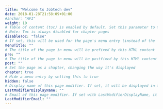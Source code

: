 ```yaml
---
title: "Welcome to Jobtech dev"
date: 2018-01-28T21:58:09+01:00
#anchor: "API"
weight: 10
# Table of content (toc) is enabled by default. Set this parameter to true to disable it.
# Note: Toc is always disabled for chapter pages
disableToc: "false"
# If set, this will be used for the page's menu entry (instead of the `title` attribute)
menuTitle: ""
# The title of the page in menu will be prefixed by this HTML content
pre: ""
# The title of the page in menu will be postfixed by this HTML content
post: ""
# Set the page as a chapter, changing the way it's displayed
chapter: true
# Hide a menu entry by setting this to true
hidden: false
# Display name of this page modifier. If set, it will be displayed in the footer.
LastModifierDisplayName: ""
# Email of this page modifier. If set with LastModifierDisplayName, it will be displayed in the footer
LastModifierEmail: ""
---
```

